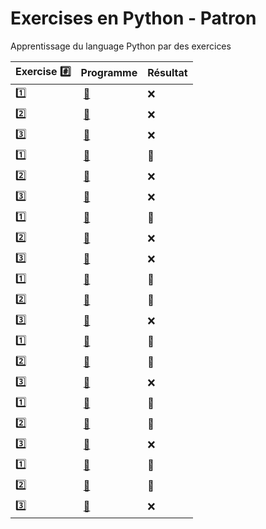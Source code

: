 # Exercises en Python - Patron

Apprentissage du language Python par des exercices

|  Exercise :hash:  |  Programme | Résultat |
|-------------------|------------|----------|
| :one: | [:bookmark:](01/programme.py) | :x: |
| :two: | [:bookmark:](02/programme.py) | :x: |
| :three: | [:bookmark:](03/programme.py) | :x: |
| :one: | [:bookmark:](01/programme.py) | :tada: |
| :two: | [:bookmark:](02/programme.py) | :x: |
| :three: | [:bookmark:](03/programme.py) | :x: |
| :one: | [:bookmark:](01/programme.py) | :tada: |
| :two: | [:bookmark:](02/programme.py) | :x: |
| :three: | [:bookmark:](03/programme.py) | :x: |
| :one: | [:bookmark:](01/programme.py) | :tada: |
| :two: | [:bookmark:](02/programme.py) | :tada: |
| :three: | [:bookmark:](03/programme.py) | :x: |
| :one: | [:bookmark:](01/programme.py) | :tada: |
| :two: | [:bookmark:](02/programme.py) | :tada: |
| :three: | [:bookmark:](03/programme.py) | :x: |
| :one: | [:bookmark:](01/programme.py) | :tada: |
| :two: | [:bookmark:](02/programme.py) | :tada: |
| :three: | [:bookmark:](03/programme.py) | :x: |
| :one: | [:bookmark:](01/programme.py) | :tada: |
| :two: | [:bookmark:](02/programme.py) | :tada: |
| :three: | [:bookmark:](03/programme.py) | :x: |
